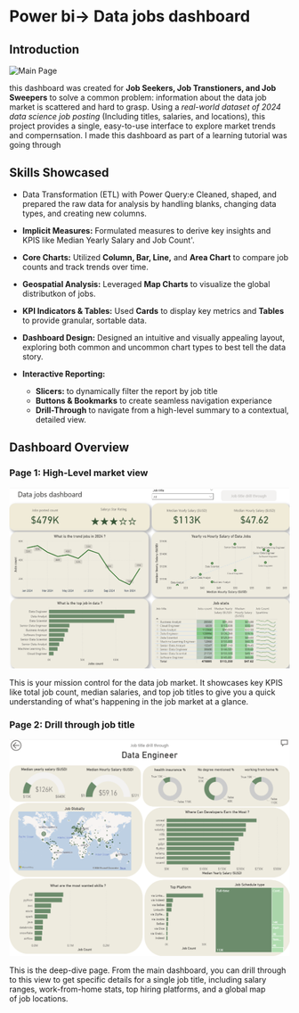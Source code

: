 # Power bi-> Data jobs dashboard

## Introduction  

![Main Page](images/Data%20jobs%20Dashboard%20GIF%203.gif)

this dashboard was created for **Job Seekers, Job Transtioners, and Job Sweepers** to solve a common problem: information about the data job market is scattered and hard to grasp. Using a *real-world dataset of 2024 data science job posting* (Including titles, salaries, and locations), this project provides a single, easy-to-use interface to explore market trends and compernsation.
I made this dashboard as part of a learning tutorial was going through   

## Skills Showcased
- Data Transformation (ETL) with Power Query:e Cleaned, shaped, and prepared the raw data for analysis by handling blanks, changing data types, and creating 
new columns.  
- **Implicit Measures:** Formulated measures to derive key insights and KPIS like Median Yearly Salary and Job Count'. 
- **Core Charts:** Utilized **Column, Bar, Line,** and **Area Chart** to compare job counts and track trends over time. 
- **Geospatial Analysis:** Leveraged **Map Charts** to visualize the global distributkon of jobs. 
- **KPI Indicators & Tables:** Used **Cards** to display key metrics and **Tables** to provide granular, sortable data. 
- **Dashboard Design:** Designed an intuitive and visually appealing layout, exploring both common and uncommon chart types to best tell the data story. 

- **Interactive Reporting:**
  - **Slicers:** to dynamically filter the report by job title
  - **Buttons & Bookmarks** to create seamless navigation experiance
  - **Drill-Through** to navigate from a high-level summary to a contextual, detailed view.

## Dashboard Overview
### Page 1: High-Level market view

![Main Page](images/Main%20page.png)

This is your mission control for the data job market. It showcases key KPIS like total job count, median salaries, and top job titles to give you a quick understanding of what's happening in the job market at a glance.

### Page 2: Drill through job title

![Drill through page](images/Drill%20Through%20page%203.png)

This is the deep-dive page. From the main dashboard, you can drill through to this view to get specific details for a single job title, including salary ranges, work-from-home stats, top hiring platforms, and a global map of job locations.



